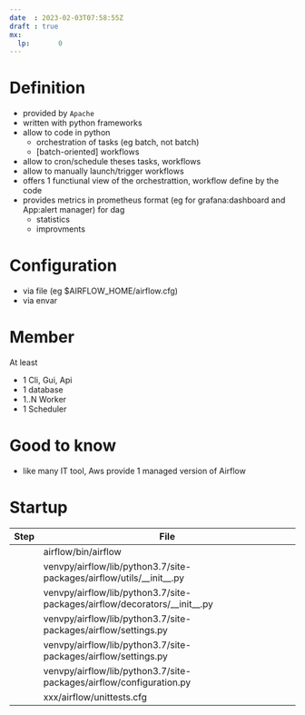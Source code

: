 ```yaml
---
date  : 2023-02-03T07:58:55Z
draft : true
mx:  
  lp:       0
---
```


# Definition
- provided by  `Apache`
- written with python frameworks
- allow to code in python
  - orchestration of tasks (eg batch, not batch)
  - [batch-oriented] workflows
- allow to cron/schedule theses tasks, workflows
- allow to manually launch/trigger workflows
- offers 1 functiunal view of the orchestrattion, workflow define by the code
- provides metrics in prometheus format (eg for grafana:dashboard and App:alert manager) for dag
  - statistics
  - improvments

# Configuration
- via file (eg $AIRFLOW_HOME/airflow.cfg)
- via envar

# Member
At least
- 1 Cli, Gui, Api
- 1 database
- 1..N Worker
- 1 Scheduler


# Good to know
- like many IT tool, Aws provide 1 managed version of Airflow

# Startup
|Step|File|
|-|-|
||airflow/bin/airflow|
||venvpy/airflow/lib/python3.7/site-packages/airflow/utils/\_\_init\_\_.py|
||venvpy/airflow/lib/python3.7/site-packages/airflow/decorators/\_\_init\_\_.py|
||venvpy/airflow/lib/python3.7/site-packages/airflow/settings.py|
||venvpy/airflow/lib/python3.7/site-packages/airflow/settings.py|
||venvpy/airflow/lib/python3.7/site-packages/airflow/configuration.py|
||xxx/airflow/unittests.cfg|
